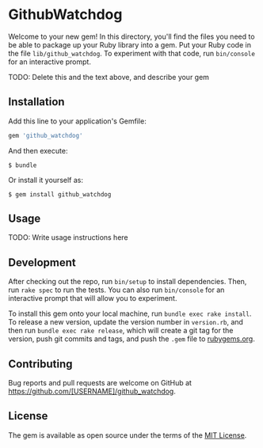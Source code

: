 # GithubWatchdog

Welcome to your new gem! In this directory, you'll find the files you need to be able to package up your Ruby library into a gem. Put your Ruby code in the file `lib/github_watchdog`. To experiment with that code, run `bin/console` for an interactive prompt.

TODO: Delete this and the text above, and describe your gem

## Installation

Add this line to your application's Gemfile:

```ruby
gem 'github_watchdog'
```

And then execute:

    $ bundle

Or install it yourself as:

    $ gem install github_watchdog

## Usage

TODO: Write usage instructions here

## Development

After checking out the repo, run `bin/setup` to install dependencies. Then, run `rake spec` to run the tests. You can also run `bin/console` for an interactive prompt that will allow you to experiment.

To install this gem onto your local machine, run `bundle exec rake install`. To release a new version, update the version number in `version.rb`, and then run `bundle exec rake release`, which will create a git tag for the version, push git commits and tags, and push the `.gem` file to [rubygems.org](https://rubygems.org).

## Contributing

Bug reports and pull requests are welcome on GitHub at https://github.com/[USERNAME]/github_watchdog.


## License

The gem is available as open source under the terms of the [MIT License](http://opensource.org/licenses/MIT).

